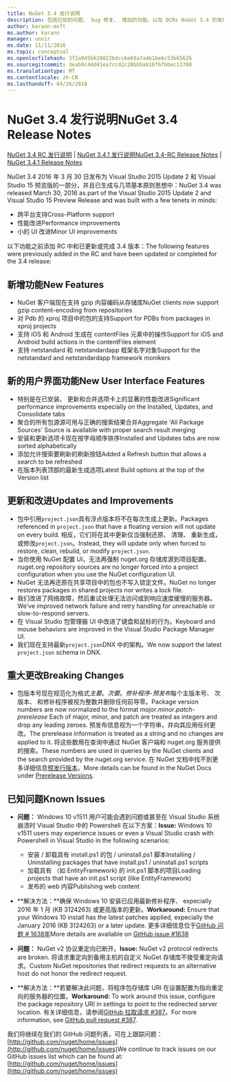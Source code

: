 ```yaml
---
title: NuGet 3.4 发行说明
description: 包括已知的问题、 bug 修复、 增加的功能，以及 DCRs NuGet 3.4 的发行说明。
author: karann-msft
ms.author: karann
manager: unnir
ms.date: 11/11/2016
ms.topic: conceptual
ms.openlocfilehash: 3f2a945b628022bdcc6e69a7a4b1be6c53b65626
ms.sourcegitcommit: 3eab9c4dd41ea7ccd2c28bb5ab16f6fbbec13708
ms.translationtype: MT
ms.contentlocale: zh-CN
ms.lasthandoff: 04/26/2018
---
```

# <a name="nuget-34-release-notes"></a><span data-ttu-id="7fd21-103">NuGet 3.4 发行说明</span><span class="sxs-lookup"><span data-stu-id="7fd21-103">NuGet 3.4 Release Notes</span></span>

<span data-ttu-id="7fd21-104">[NuGet 3.4 RC 发行说明](../release-notes/nuget-3.4-RC.md) | [NuGet 3.4.1 发行说明](../release-notes/nuget-3.4.1.md)</span><span class="sxs-lookup"><span data-stu-id="7fd21-104">[NuGet 3.4-RC Release Notes](../release-notes/nuget-3.4-RC.md) | [NuGet 3.4.1 Release Notes](../release-notes/nuget-3.4.1.md)</span></span>

<span data-ttu-id="7fd21-105">NuGet 3.4 2016 年 3 月 30 日发布为 Visual Studio 2015 Update 2 和 Visual Studio 15 预览版的一部分，并且已生成与几项基本原则思想中：</span><span class="sxs-lookup"><span data-stu-id="7fd21-105">NuGet 3.4 was released March 30, 2016 as part of the Visual Studio 2015 Update 2 and Visual Studio 15 Preview Release and was built with a few tenets in minds:</span></span>

* <span data-ttu-id="7fd21-106">跨平台支持</span><span class="sxs-lookup"><span data-stu-id="7fd21-106">Cross-Platform support</span></span>
* <span data-ttu-id="7fd21-107">性能改进</span><span class="sxs-lookup"><span data-stu-id="7fd21-107">Performance improvements</span></span>
* <span data-ttu-id="7fd21-108">小的 UI 改进</span><span class="sxs-lookup"><span data-stu-id="7fd21-108">Minor UI improvements</span></span>

<span data-ttu-id="7fd21-109">以下功能之前添加 RC 中和已更新或完成 3.4 版本：</span><span class="sxs-lookup"><span data-stu-id="7fd21-109">The following features were previously added in the RC and have been updated or completed for the 3.4 release:</span></span>

## <a name="new-features"></a><span data-ttu-id="7fd21-110">新增功能</span><span class="sxs-lookup"><span data-stu-id="7fd21-110">New Features</span></span>

* <span data-ttu-id="7fd21-111">NuGet 客户端现在支持 gzip 内容编码从存储库</span><span class="sxs-lookup"><span data-stu-id="7fd21-111">NuGet clients now support gzip content-encoding from repositories</span></span>
* <span data-ttu-id="7fd21-112">对 Pdb 的 xproj 项目中的包的支持</span><span class="sxs-lookup"><span data-stu-id="7fd21-112">Support for PDBs from packages in xproj projects</span></span>
* <span data-ttu-id="7fd21-113">支持 iOS 和 Android 生成在 contentFiles 元素中的操作</span><span class="sxs-lookup"><span data-stu-id="7fd21-113">Support for iOS and Android build actions in the contentFiles element</span></span>
* <span data-ttu-id="7fd21-114">支持 netstandard 和 netstandardapp 框架名字对象</span><span class="sxs-lookup"><span data-stu-id="7fd21-114">Support for the netstandard and netstandardapp framework monikers</span></span>

## <a name="new-user-interface-features"></a><span data-ttu-id="7fd21-115">新的用户界面功能</span><span class="sxs-lookup"><span data-stu-id="7fd21-115">New User Interface Features</span></span>

* <span data-ttu-id="7fd21-116">特别是在已安装、 更新和合并选项卡上的显著的性能改进</span><span class="sxs-lookup"><span data-stu-id="7fd21-116">Significant performance improvements especially on the Installed, Updates, and Consolidate tabs</span></span>
* <span data-ttu-id="7fd21-117">聚合的所有包源源可用与正确的搜索结果合并</span><span class="sxs-lookup"><span data-stu-id="7fd21-117">Aggregate 'All Package Sources' Source is available with proper search result merging</span></span>
* <span data-ttu-id="7fd21-118">安装和更新选项卡现在按字母顺序排序</span><span class="sxs-lookup"><span data-stu-id="7fd21-118">Installed and Updates tabs are now sorted alphabetically</span></span>
* <span data-ttu-id="7fd21-119">添加允许搜索要刷新的刷新按钮</span><span class="sxs-lookup"><span data-stu-id="7fd21-119">Added a Refresh button that allows a search to be refreshed</span></span>
* <span data-ttu-id="7fd21-120">在版本列表顶部的最新生成选项</span><span class="sxs-lookup"><span data-stu-id="7fd21-120">Latest Build options at the top of the Version list</span></span>

## <a name="updates-and-improvements"></a><span data-ttu-id="7fd21-121">更新和改进</span><span class="sxs-lookup"><span data-stu-id="7fd21-121">Updates and Improvements</span></span>

* <span data-ttu-id="7fd21-122">包中引用`project.json`具有浮点版本将不在每次生成上更新。</span><span class="sxs-lookup"><span data-stu-id="7fd21-122">Packages referenced in `project.json` that have a floating version will not update on every build.</span></span> <span data-ttu-id="7fd21-123">相反，它们将在其中更新仅当强制还原、 清理、 重新生成，或修改`project.json`。</span><span class="sxs-lookup"><span data-stu-id="7fd21-123">Instead, they will update only when forced to restore, clean, rebuild, or modify `project.json`.</span></span>
* <span data-ttu-id="7fd21-124">当你使用 NuGet 配置 UI，无法再强制 nuget.org 存储库源到项目配置。</span><span class="sxs-lookup"><span data-stu-id="7fd21-124">nuget.org repository sources are no longer forced into a project configuration when you use the NuGet configuration UI.</span></span>
* <span data-ttu-id="7fd21-125">NuGet 无法再还原在共享项目中的包也不写入锁定文件。</span><span class="sxs-lookup"><span data-stu-id="7fd21-125">NuGet no longer restores packages in shared projects nor writes a lock file.</span></span>
* <span data-ttu-id="7fd21-126">我们改进了网络故障，然后重试处理无法访问或到响应速度缓慢的服务器。</span><span class="sxs-lookup"><span data-stu-id="7fd21-126">We've improved network failure and retry handling for unreachable or slow-to-respond servers.</span></span>
* <span data-ttu-id="7fd21-127">在 Visual Studio 包管理器 UI 中改进了键盘和鼠标的行为。</span><span class="sxs-lookup"><span data-stu-id="7fd21-127">Keyboard and mouse behaviors are improved in the Visual Studio Package Manager UI.</span></span>
* <span data-ttu-id="7fd21-128">我们现在支持最新`project.json`DNX 中的架构。</span><span class="sxs-lookup"><span data-stu-id="7fd21-128">We now support the latest `project.json` schema in DNX.</span></span>

## <a name="breaking-changes"></a><span data-ttu-id="7fd21-129">重大更改</span><span class="sxs-lookup"><span data-stu-id="7fd21-129">Breaking Changes</span></span>

* <span data-ttu-id="7fd21-130">包版本号现在规范化为格式*主要*。*次要*。*修补程序*-*预发布*每个主版本号、 次版本、 和修补程序被视为整数并删除任何前导零。</span><span class="sxs-lookup"><span data-stu-id="7fd21-130">Package version numbers are now normalized to the format *major*.*minor*.*patch*-*prerelease*   Each of major, minor, and patch are treated as integers and drop any leading zeroes.</span></span>  <span data-ttu-id="7fd21-131">预发布信息视为一个字符串，并向其应用任何更改。</span><span class="sxs-lookup"><span data-stu-id="7fd21-131">The prerelease information is treated as a string and no changes are applied to it.</span></span> <span data-ttu-id="7fd21-132">将这些数用在查询中通过 NuGet 客户端和 nuget.org 服务提供的搜索。</span><span class="sxs-lookup"><span data-stu-id="7fd21-132">These numbers are used in queries by the NuGet clients and the search provided by the nuget.org service.</span></span>  <span data-ttu-id="7fd21-133">在 NuGet 文档中找不到更多详细信息[预发行版本](../create-packages/prerelease-packages.md)。</span><span class="sxs-lookup"><span data-stu-id="7fd21-133">More details can be found in the NuGet Docs under [Prerelease Versions](../create-packages/prerelease-packages.md).</span></span>

## <a name="known-issues"></a><span data-ttu-id="7fd21-134">已知问题</span><span class="sxs-lookup"><span data-stu-id="7fd21-134">Known Issues</span></span>

* <span data-ttu-id="7fd21-135">**问题：** Windows 10 v1511 用户可能会遇到问题或甚至在 Visual Studio 系统崩溃时 Visual Studio 中的 Powershell 在以下方案：</span><span class="sxs-lookup"><span data-stu-id="7fd21-135">**Issue:** Windows 10 v1511 users may experience issues or even a Visual Studio crash with Powershell in Visual Studio in the following scenarios:</span></span>
    * <span data-ttu-id="7fd21-136">安装 / 卸载具有 install.ps1 的包 / uninstall.ps1 脚本</span><span class="sxs-lookup"><span data-stu-id="7fd21-136">Installing / Uninstalling packages that have install.ps1 / uninstall.ps1 scripts</span></span>
    * <span data-ttu-id="7fd21-137">加载具有 （如 EntityFramework) 的 init.ps1 脚本的项目</span><span class="sxs-lookup"><span data-stu-id="7fd21-137">Loading projects that have an init.ps1 script (like EntityFramework)</span></span>
    * <span data-ttu-id="7fd21-138">发布的 web 内容</span><span class="sxs-lookup"><span data-stu-id="7fd21-138">Publishing web content</span></span>

* <span data-ttu-id="7fd21-139">**解决方法：**确保 Windows 10 安装已应用最新修补程序、 expecially 2016 年 1 月 (KB 3124263) 或更高版本的更新。</span><span class="sxs-lookup"><span data-stu-id="7fd21-139">**Workaround:** Ensure that your Windows 10 install has the latest patches applied, expecially the January 2016 (KB 3124263) or a later update.</span></span>  <span data-ttu-id="7fd21-140">更多详细信息位于[GitHub 问题 # 1638年](http://github.com/nuget/home/issues/1638)</span><span class="sxs-lookup"><span data-stu-id="7fd21-140">More details are available on [GitHub issue #1638](http://github.com/nuget/home/issues/1638)</span></span>

* <span data-ttu-id="7fd21-141">**问题：** NuGet v2 协议重定向已断开。</span><span class="sxs-lookup"><span data-stu-id="7fd21-141">**Issue:** NuGet v2 protocol redirects are broken.</span></span>
<span data-ttu-id="7fd21-142">将请求重定向到备用主机的自定义 NuGet 存储库不接受重定向请求。</span><span class="sxs-lookup"><span data-stu-id="7fd21-142">Custom NuGet repositories that redirect requests to an alternative host do not honor the redirect request.</span></span>
* <span data-ttu-id="7fd21-143">**解决方法：**若要解决此问题，将程序包存储库 URI 在设置配置为指向重定向的服务器的位置。</span><span class="sxs-lookup"><span data-stu-id="7fd21-143">**Workaround:**  To work around this issue, configure the package repository URI in settings to point to the redirected server location.</span></span>
<span data-ttu-id="7fd21-144">有关详细信息，请参阅[GitHub 拉取请求 #387](https://github.com/NuGet/NuGet.Client/pull/387)。</span><span class="sxs-lookup"><span data-stu-id="7fd21-144">For more information, see [GitHub pull request #387](https://github.com/NuGet/NuGet.Client/pull/387).</span></span>

<span data-ttu-id="7fd21-145">我们将继续在我们的 GitHub 问题列表，可在上跟踪问题： [http://github.com/nuget/home/issues](http://github.com/nuget/home/issues)</span><span class="sxs-lookup"><span data-stu-id="7fd21-145">We continue to track issues on our GitHub issues list which can be found at: [http://github.com/nuget/home/issues](http://github.com/nuget/home/issues)</span></span>